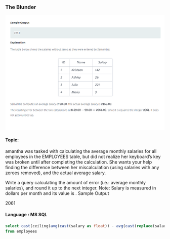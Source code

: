### The Blunder

<img src="../PIc/29.png" alt="solution">


#### Topic:
amantha was tasked with calculating the average monthly salaries for all employees in the EMPLOYEES table, but did not realize her keyboard’s key was broken until after completing the calculation. She wants your help finding the difference between her miscalculation (using salaries with any zeroes removed), and the actual average salary.

Write a query calculating the amount of error (i.e.: average monthly salaries), and round it up to the next integer.
Note: Salary is measured in dollars per month and its value is .
Sample Output

2061



#### Language : MS SQL
```sql
select cast(ceiling(avg(cast(salary as float)) - avg(cast(replace(salary, '0', '') as float))) as int) 
from employees
```
